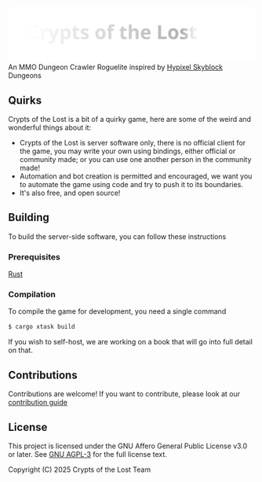 ![logo](LOGO.svg)
An MMO Dungeon Crawler Roguelite inspired by [Hypixel Skyblock](https://hypixel.net/categories/skyblock.194/) Dungeons

## Quirks
Crypts of the Lost is a bit of a quirky game, here are some of the weird and wonderful things about it:
- Crypts of the Lost is server software only, there is no official client for the game, you may write your own using
  bindings, either official or community made; or you can use one another person in the community made!
- Automation and bot creation is permitted and encouraged, we want you to automate the game using code and try to push 
  it to its boundaries.
- It's also free, and open source!

## Building
To build the server-side software, you can follow these instructions

### Prerequisites
[Rust](https://www.rust-lang.org/learn/get-started)

### Compilation
To compile the game for development, you need a single command
```bash
$ cargo xtask build
```
If you wish to self-host, we are working on a book that will go into full detail on that.

## Contributions
Contributions are welcome! If you want to contribute, please look at our [contribution guide]()

## License
This project is licensed under the GNU Affero General Public License v3.0 or later.
See [GNU AGPL-3](https://www.gnu.org/licenses/agpl-3.0.en.html) for the full license text.

Copyright (C) 2025 Crypts of the Lost Team